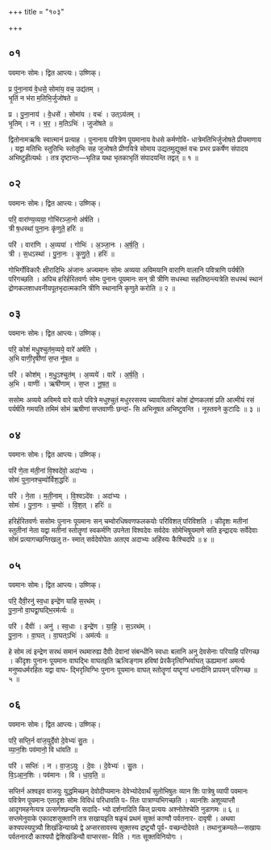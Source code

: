 +++
title = "१०३"

+++


## ०१
पवमानः सोमः। द्वित आप्त्यः। उष्णिक्।

प्र पु॑ना॒नाय॑ वे॒धसे॒ सोमा॑य॒ वच॒ उद्य॑तम् ।  
भृ॒तिं न भ॑रा म॒तिभि॒र्जुजो॑षते ॥

प्र । पु॒ना॒नाय॑ । वे॒धसे॑ । सोमा॑य । वचः॑ । उत्ऽय॑तम् ।  
भृ॒तिम् । न । भ॒र॒ । म॒तिऽभिः॑ । जुजो॑षते ॥

द्वितोनामऋषिः स्वात्मानं प्रत्याह । पुनानाय पवित्रेण पूयमानाय वेधसे कर्मणोवि- धात्रेमतिभिर्जुजोषते प्रीयमाणाय । यद्वा मतिभिः स्तुतिभिः स्तोतृभिः सह जुजोषते प्रीणयित्रे सोमाय उद्यतमुद्युक्तं वचः प्रभर प्रकर्षेण संपादय अभिष्टुहीत्यर्थः । तत्र दृष्टान्तः—भृतिन्न यथा भृतकाभृतिं संपादयन्ति तद्वत् ॥ १ ॥

## ०२
पवमानः सोमः। द्वित आप्त्यः। उष्णिक्।

परि॒ वारा॑ण्य॒व्यया॒ गोभि॑रञ्जा॒नो अ॑र्षति ।  
त्री ष॒धस्था॑ पुना॒नः कृ॑णुते॒ हरिः॑ ॥

परि॑ । वारा॑णि । अ॒व्यया॑ । गोभिः॑ । अ॒ञ्जा॒नः । अ॒र्ष॒ति॒ ।  
त्री । स॒धऽस्था॑ । पु॒ना॒नः । कृ॒णु॒ते॒ । हरिः॑ ॥

गोभिर्गोविकारैः क्षीरादिभिः अंजानः अज्यमानः सोमः अव्यया अविमयानि वाराणि वालानि पवित्राणि पर्यर्षति परिगच्छति । अपिच हरिर्हरितवर्णः सोमः पुनानः पूयमानः सन् त्री त्रीणि सधस्था सहतिष्ठन्त्यत्रेति सधस्थं स्थानं द्रोणकलशाधवनीयपूतभृदात्मकानि त्रीणि स्थानानि कृणुते करोति ॥ २ ॥

## ०३
पवमानः सोमः। द्वित आप्त्यः। उष्णिक्।

परि॒ कोशं॑ मधु॒श्चुत॑म॒व्यये॒ वारे॑ अर्षति ।  
अ॒भि वाणी॒रृषी॑णां स॒प्त नू॑षत ॥

परि॑ । कोश॑म् । म॒धु॒ऽश्चुत॑म् । अ॒व्यये॑ । वारे॑ । अ॒र्ष॒ति॒ ।  
अ॒भि । वाणीः॑ । ऋषी॑णाम् । स॒प्त । नू॒ष॒त॒ ॥

ससोमः अव्यये अविमये वारे वाले पवित्रे मधुश्चुतं मधुररसस्य च्यावयितारं कोशं द्रोणकलशं प्रति आत्मीयं रसं पर्यर्षति गमयति तमिमं सोमं ऋषीणां सप्तवाणीः छन्दां- सि अभिनूषत अभिष्टुवन्ति । नूस्तवने कुटादिः ॥ ३ ॥

## ०४
पवमानः सोमः। द्वित आप्त्यः। उष्णिक्।

परि॑ णे॒ता म॑ती॒नां वि॒श्वदे॑वो॒ अदा॑भ्यः ।  
सोमः॑ पुना॒नश्च॒म्वो॑र्विश॒द्धरिः॑ ॥

परि॑ । ने॒ता । म॒ती॒नाम् । वि॒श्वऽदे॑वः । अदा॑भ्यः ।  
सोमः॑ । पु॒ना॒नः । च॒म्वोः॑ । वि॒श॒त् । हरिः॑ ॥

हरिर्हरितवर्णः ससोमः पुनानः पूयमानः सन् चम्वोरधिषवणफलकयोः परिविशत् परिविशति । कीदृशः मतीनां स्तुतीनां नेता यद्वा मतीनां स्तोतॄणां स्वकर्मणि उपनेता विश्वदेवः सर्वदेवः सोमेभिषूयमाणे सति इन्द्रादयः सर्वेदेवाः सोमं प्रत्यागच्छन्तिखलु त- स्मात् सर्वदेवोपेतः अतएव अदाभ्यः अहिंस्यः कैश्चिदपि ॥ ४ ॥

## ०५
पवमानः सोमः। द्वित आप्त्यः। उष्णिक्।

परि॒ दैवी॒रनु॑ स्व॒धा इन्द्रे॑ण याहि स॒रथ॑म् ।  
पु॒ना॒नो वा॒घद्वा॒घद्भि॒रम॑र्त्यः ॥

परि॑ । दैवीः॑ । अनु॑ । स्व॒धाः । इन्द्रे॑ण । या॒हि॒ । स॒ऽरथ॑म् ।  
पु॒ना॒नः । वा॒घत् । वा॒घत्ऽभिः॑ । अम॑र्त्यः ॥

हे सोम त्वं इन्द्रेण सरथं समानं रथमारुह्य दैवीः देवानां संबन्धीनि स्वधाः बलानि अनु देवसेनाः परियाहि परिगच्छ । कीदृशः पुनानः पूयमानः वाघद्भिः वाघतइति ऋत्विङ्गाम हविषां प्रेरकैरृत्विग्भिर्वाघत् ऊह्यमानां अमर्त्यः मनुष्यधर्मरहितः यद्वा वाघ- द्भिरृत्विग्भिः पुनानः पूयमानः वाघत् स्तोतॄणां यष्टॄणां धनादीनि प्रापयन् परिगच्छ ॥ ५ ॥

## ०६
पवमानः सोमः। द्वित आप्त्यः। उष्णिक्।

परि॒ सप्ति॒र्न वा॑ज॒युर्दे॒वो दे॒वेभ्यः॑ सु॒तः ।  
व्या॒न॒शिः पव॑मानो॒ वि धा॑वति ॥

परि॑ । सप्तिः॑ । न । वा॒ज॒ऽयुः । दे॒वः । दे॒वेभ्यः॑ । सु॒तः ।  
वि॒ऽआ॒न॒शिः । पव॑मानः । वि । धा॒व॒ति॒ ॥

सप्तिर्न अश्वइव वाजयुः युद्धमिच्छन् देवोदीप्यमानः देवेभ्योदेवार्थं सुतोभिषुतः व्यान शिः पात्रेषु व्यापी पवमानः पवित्रेण पूयमानः एतादृशः सोमः विविधं परिधावति प- रितः पात्राण्यभिगच्छति । व्यानशिः अशूव्याप्तौ आदृगमहनेत्यत्र उत्सर्गश्छन्दसि सदादि- भ्यो दर्शनादिति कित् प्रत्ययः अश्नोतेश्चेति नुडागमः ॥ ६ ॥सप्तमेनुवाके एकादशसूक्तानि तत्र सखायइति षळृचं प्रथमं सूक्तं काण्वौ पर्वतनार- दावृषी । अथवा कश्यपस्यपुत्र्यौ शिखंडिन्याख्ये द्वे अप्सरसावस्य सूक्तस्य द्रष्ट्र्यौ पूर्व- वच्छन्दोदेवते । तथानुक्रम्यते—सखायः पर्वतनारदौ काश्यपौ द्वेशिखंडिन्यौ वाप्सरसा- विति । गतः सूक्तविनियोगः ।